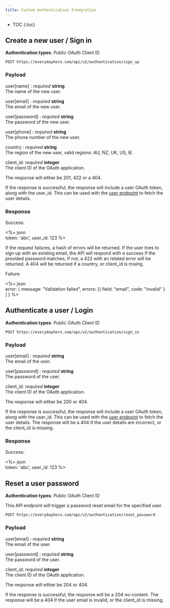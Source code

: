 ```yaml
---
title: Custom Authentication Integration
---
```


* TOC
{:toc}

## Create a new user / Sign in

<p class='info'><strong>Authentication types</strong>: Public OAuth Client ID</p>

    POST https://everydayhero.com/api/v2/authentication/sign_up

### Payload

user[name] : _required_ **string**<br/>
The name of the new user.

user[email] : _required_ **string**<br/>
The email of the new user.

user[password] : _required_ **string**<br/>
The password of the new user.

user[phone] : _required_ **string**<br/>
The phone number of the new user.

country : _required_ **string**<br/>
The region of the new user, valid regions: AU, NZ, UK, US, IE.

client_id: _required_ **integer**<br/>
The client ID of the OAuth application.


The response will either be 201, 422 or a 404.

If the response is successful, the response will include a user OAuth token,
along with the user_id. This can be used with the [user endpoint](/users/#get-current-user) 
to fetch the user details.

### Response

Success:

<%= json \
  token: 'abc',
  user_id: 123
%>

If the request failures, a hash of errors will be returned.
If the user tries to sign up with an existing email, the API will respond with a success if the provided password matches,
if not, a 422 with an related error will be returned.
A 404 will be returned if a country, or client_id is mising.

Failure:

<%= json \
  error: {
    message: "Validation failed",
    errors: [{
      field: "email",
      code: "invalid"
    }
    ]
  }
%>


## Authenticate a user / Login

<p class='info'><strong>Authentication types</strong>: Public OAuth Client ID</p>

    POST https://everydayhero.com/api/v2/authentication/sign_in

### Payload

user[email] : _required_ **string**<br/>
The email of the user.

user[password] : _required_ **string**<br/>
The password of the user.

client_id: _required_ **integer**<br/>
The client ID of the OAuth application.


The response will either be 200 or 404.

If the response is successful, the response will include a user OAuth token,
along with the user_id. This can be used with the [user endpoint](/users/#get-current-user) 
to fetch the user details.
The response will be a 404 if the user details are incorrect, or the client_id is missing.

### Response

Success:

<%= json \
  token: 'abc',
  user_id: 123
%>

## Reset a user password

<p class='info'><strong>Authentication types</strong>: Public OAuth Client ID</p>

This API endpoint will trigger a password reset email for the specified user.

    POST https://everydayhero.com/api/v2/authentication/reset_password

### Payload

user[email] : _required_ **string**<br/>
The email of the user.

user[password] : _required_ **string**<br/>
The password of the user.

client_id: _required_ **integer**<br/>
The client ID of the OAuth application.


The response will either be 204 or 404.

If the response is successful, the response will be a 204 no-content.
The response will be a 404 if the user email is invalid, or the client_id is missing.
